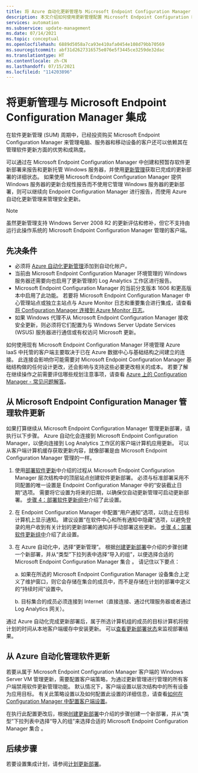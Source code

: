 ```yaml
---
title: 将 Azure 自动化更新管理与 Microsoft Endpoint Configuration Manager 集成
description: 本文介绍如何使用更新管理配置 Microsoft Endpoint Configuration Manager，以便将软件更新部署到管理器客户端。
services: automation
ms.subservice: update-management
ms.date: 07/14/2021
ms.topic: conceptual
ms.openlocfilehash: 6889d5058a7ca93e410afa0454e108d79bb70569
ms.sourcegitcommit: abf31d2627316575e076e5f3445ce3259de32dac
ms.translationtype: HT
ms.contentlocale: zh-CN
ms.lasthandoff: 07/15/2021
ms.locfileid: "114203896"
---
```

# <a name="integrate-update-management-with-microsoft-endpoint-configuration-manager"></a>将更新管理与 Microsoft Endpoint Configuration Manager 集成

在软件更新管理 (SUM) 周期中，已经投资购买 Microsoft Endpoint Configuration Manager 来管理电脑、服务器和移动设备的客户还可以依赖其在管理软件更新方面的优势和成熟度。

可以通过在 Microsoft Endpoint Configuration Manager 中创建和预暂存软件更新部署来报告和更新托管 Windows 服务器，并使用[更新管理](overview.md)获取已完成的更新部署的详细状态。 如果使用 Microsoft Endpoint Configuration Manager 提供 Windows 服务器的更新合规性报告而不使用它管理 Windows 服务器的更新部署，则可以继续向 Endpoint Configuration Manager 进行报告，而使用 Azure 自动化更新管理来管理安全更新。

>[!NOTE]
>虽然更新管理支持 Windows Server 2008 R2 的更新评估和修补，但它不支持由运行此操作系统的 Microsoft Endpoint Configuration Manager 管理的客户端。

## <a name="prerequisites"></a>先决条件

* 必须将 [Azure 自动化更新管理](overview.md)添加到自动化帐户。
* 当前由 Microsoft Endpoint Configuration Manager 环境管理的 Windows 服务器还需要向也启用了更新管理的 Log Analytics 工作区进行报告。
* Microsoft Endpoint Configuration Manager 的当前分支版本 1606 和更高版本中启用了此功能。 若要将 Microsoft Endpoint Configuration Manager 中心管理站点或独立主站点与 Azure Monitor 日志和重要集合进行集成，请查看[将 Configuration Manager 连接到 Azure Monitor 日志](../../azure-monitor/logs/collect-sccm.md)。  
* 如果 Windows 代理不从 Microsoft Endpoint Configuration Manager 接收安全更新，则必须将它们配置为与 Windows Server Update Services (WSUS) 服务器进行通信或有权访问 Microsoft 更新。

如何使用现有 Microsoft Endpoint Configuration Manager 环境管理 Azure IaaS 中托管的客户端主要取决于已在 Azure 数据中心与基础结构之间建立的连接。 此连接会影响你可能需要对 Microsoft Endpoint Configuration Manager 基础结构做的任何设计更改，还会影响与支持这些必要更改相关的成本。 若要了解在继续操作之前需要评估哪些规划注意事项，请查看 [Azure 上的 Configuration Manager - 常见问题解答](/configmgr/core/understand/configuration-manager-on-azure#networking)。

## <a name="manage-software-updates-from-microsoft-endpoint-configuration-manager"></a>从 Microsoft Endpoint Configuration Manager 管理软件更新

如果打算继续从 Microsoft Endpoint Configuration Manager 管理更新部署，请执行以下步骤。 Azure 自动化会连接到 Microsoft Endpoint Configuration Manager，以便向连接到 Log Analytics 工作区的客户端计算机应用更新。 可以从客户端计算机缓存获取更新内容，就像部署是由 Microsoft Endpoint Configuration Manager 管理的一样。

1. 使用[部署软件更新](/configmgr/sum/deploy-use/deploy-software-updates)中介绍的过程从 Microsoft Endpoint Configuration Manager 层次结构中的顶层站点创建软件更新部署。 必须与标准部署采用不同配置的唯一设置是 Endpoint Configuration Manager 中的“安装截止日期”选项。 需要将它设置为将来的日期，以确保仅自动更新管理可启动更新部署。 [步骤 4：部署软件更新组中](/configmgr/sum/deploy-use/manually-deploy-software-updates#BKMK_4DeployUpdateGroup)介绍了此设置。

2. 在 Endpoint Configuration Manager 中配置“用户通知”选项，以防止在目标计算机上显示通知。 建议设置“在软件中心和所有通知中隐藏”选项，以避免登录的用户收到有关计划的更新部署的通知并手动部署这些更新。 [步骤 4：部署软件更新组中](/configmgr/sum/deploy-use/manually-deploy-software-updates#BKMK_4DeployUpdateGroup)介绍了此设置。

3. 在 Azure 自动化中，选择“更新管理”。 根据[创建更新部署](deploy-updates.md#schedule-an-update-deployment)中介绍的步骤创建一个新部署，并从“类型”下拉列表中选择“导入的组”，以便选择合适的 Microsoft Endpoint Configuration Manager 集合 。 请记住以下要点：

    a. 如果在所选的 Microsoft Endpoint Configuration Manager 设备集合上定义了维护窗口，则它会存储在集合的成员中，而不是存储在计划的部署中定义的“持续时间”设置中。

    b. 目标集合的成员必须连接到 Internet（直接连接、通过代理服务器或者通过 Log Analytics 网关）。

通过 Azure 自动化完成更新部署后，属于所选计算机组的成员的目标计算机将按计划的时间从本地客户端缓存中安装更新。 可以[查看更新部署状态](deploy-updates.md#check-deployment-status)来监视部署结果。

## <a name="manage-software-updates-from-azure-automation"></a>从 Azure 自动化管理软件更新

若要从属于 Microsoft Endpoint Configuration Manager 客户端的 Windows Server VM 管理更新，需要配置客户端策略，为通过更新管理进行管理的所有客户端禁用软件更新管理功能。 默认情况下，客户端设置以层次结构中的所有设备为应用目标。 有关此策略设置以及如何配置此设置的详细信息，请查看[如何在 Configuration Manager 中配置客户端设置](/configmgr/core/clients/deploy/configure-client-settings)。

在执行此配置更改后，根据[创建更新部署](deploy-updates.md#schedule-an-update-deployment)中介绍的步骤创建一个新部署，并从“类型”下拉列表中选择“导入的组”来选择合适的 Microsoft Endpoint Configuration Manager 集合 。

## <a name="next-steps"></a>后续步骤

若要设置集成计划，请参阅[计划更新部署](deploy-updates.md#schedule-an-update-deployment)。
